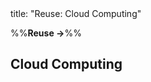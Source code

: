 <frontmatter>
title: "Reuse: Cloud Computing"
</frontmatter>

<link rel="stylesheet" href="{{baseUrl}}/css/textbook.css">

<div class="website-content" id="all">

%%**Reuse →**%%

<div id="title">

## Cloud Computing
</div>
<div id="main">

<include src="what/embed.md" boilerplate  />
<include src="services/embed.md" boilerplate  />

</div>

</div>
